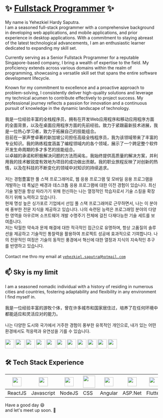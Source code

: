 # ✨ [Fullstack Programmer](https://hardysaputra.herokuapp.com/) ✨ 

My name is Yehezkiel Hardy Saputra.
<br/>
I am a seasoned full-stack programmer with a comprehensive background in developing web applications, and mobile applications, and prior experience in desktop applications. With a commitment to staying abreast of the latest technological advancements, I am an enthusiastic learner dedicated to expanding my skill set.

Currently serving as a Senior Fullstack Programmer for a reputable Singapore-based company, I bring a wealth of expertise to the field. My proficiency extends across various domains within the realm of programming, showcasing a versatile skill set that spans the entire software development lifecycle.

Known for my commitment to excellence and a proactive approach to problem-solving, I consistently deliver high-quality solutions and leverage my technical acumen to contribute effectively to project success. My professional journey reflects a passion for innovation and a continuous pursuit of knowledge in the dynamic landscape of technology.
<br/>
<br/>
我是一位经验丰富的全栈程序员，拥有在开发Web应用程序和移动应用程序方面的全面背景，以及在桌面应用程序方面的先前经验。致力于紧跟最新技术进展，我是一位热心学习者，致力于拓展自己的技能组合。
<br/>
目前在一家声誉卓著的新加坡公司担任高级全栈程序员，我为该领域带来了丰富的专业知识。我的熟练程度涵盖了编程领域内的各个领域，展示了一个跨足整个软件开发生命周期的多才多艺的技能组合。
<br/>
以卓越的承诺和积极解决问题的方法而闻名，我始终提供高质量的解决方案，并利用我的技术敏锐度有效地为项目的成功做出贡献。我的职业旅程反映了对创新的热情，以及在科技的不断变化的领域中对知识的持续追求。
<br/>
<br/>
저는 경험豊富한 풀 스택 프로그래머로, 웹 응용 프로그램 및 모바일 응용 프로그램을 개발하는 데 폭넓은 배경과 데스크톱 응용 프로그램에 대한 이전 경험이 있습니다. 최신 기술 발전을 항상 따라가기 위해 헌신하는 나는 열정적인 학습자로서 기술 스킬을 확장하기 위해 노력하고 있습니다.
<br/>
현재 명성 높은 싱가포르 기업에서 선임 풀 스택 프로그래머로 근무하면서, 나는 이 분야에 풍부한 전문 지식을 제공하고 있습니다. 나의 숙련된 능력은 프로그래밍 분야의 다양한 영역을 아우르며 소프트웨어 개발 수명주기 전체에 걸친 다재다능한 기술 세트를 보여줍니다.
<br/>
저는 탁월한 약속과 문제 해결에 대한 적극적인 접근으로 유명하며, 항상 고품질의 솔루션을 제공하고 기술적인 통찰력을 활용하여 프로젝트 성공에 효과적으로 기여합니다. 나의 전문적인 여정은 기술의 동적인 풍경에서 혁신에 대한 열정과 지식의 지속적인 추구를 반영하고 있습니다.
<br/><br/>
Contact me thro my email at [`yehezkiel.saputra@hotmail.com`](mailto:yehezkiel.liem@gmail.com)

## 📫 Sky is my limit
I am a seasoned nomadic individual with a history of residing in numerous cities and countries, fostering adaptability and flexibility in any environment I find myself in.
<br/>
<br/>
我是一位经验丰富的游牧个体，曾在许多城市和国家居住过，培养了在任何环境中都能适应和灵活应对的能力。
<br/>
<br/>
나는 다양한 도시와 국가에서 거주한 경험이 풍부한 유목적인 개인으로, 내가 있는 어떤 환경에서도 적응력과 유연성을 기를 수 있습니다.
<br/><br/>
<img height="30" src="https://cdn-icons-png.flaticon.com/512/197/197581.png"> 
<img height="30" src="https://cdn-icons-png.flaticon.com/512/6157/6157721.png"> 
<img height="30" src="https://cdn-icons-png.flaticon.com/512/197/197496.png"> 
<img height="30" src="https://cdn-icons-png.flaticon.com/512/197/197452.png"> 
<img height="30" src="https://cdn-icons-png.flaticon.com/512/197/197473.png"> 
<img height="30" src="https://cdn-icons-png.flaticon.com/512/197/197505.png"> 
<img height="30" src="https://cdn-icons-png.flaticon.com/512/5111/5111586.png"> 
<img height="30" src="https://cdn-icons-png.flaticon.com/512/197/197375.png"> 
<img height="30" src="https://as2.ftcdn.net/v2/jpg/01/79/73/87/1000_F_179738789_3AAX2vMqagraF6AYv3lZVEHPTxNxMsyF.jpg"> 
<img height="30" src="https://cdn-icons-png.flaticon.com/512/8362/8362889.png"> 
<img height="30" src="https://cdn-icons-png.flaticon.com/512/197/197604.png"> 

## 🛠️ Tech Stack Experience
<img height="30" src="https://upload.wikimedia.org/wikipedia/commons/a/a7/React-icon.svg"> | <img height="30" src="https://upload.wikimedia.org/wikipedia/commons/9/99/Unofficial_JavaScript_logo_2.svg"> | <img height="30" src="https://cdn.iconscout.com/icon/free/png-256/node-js-1174925.png"> | <img height="40" src="https://upload.wikimedia.org/wikipedia/commons/d/d5/CSS3_logo_and_wordmark.svg"> | <img height="30" src="https://angular.io/assets/images/logos/angularjs/AngularJS-Shield.svg"> | <img height="30" src="https://play-lh.googleusercontent.com/6AB25hhGfx2C74wz4v_XYaUSdXualWh-hPmZypzUi9a4y2K4wqZaxPzd_c_7lrLatTGj"> | <img height="30" src="https://storage.googleapis.com/cms-storage-bucket/a9d6ce81aee44ae017ee.png"> | <img height="30" src="https://cdn.icon-icons.com/icons2/2415/PNG/512/java_original_wordmark_logo_icon_146459.png"> | <img height="30" src="https://cdn-icons-png.flaticon.com/512/5038/5038539.png"> | <img height="30" src="https://iconape.com/wp-content/files/fh/110909/png/typescript.png"> | <img height="30" src="https://www.iconbunny.com/icons/media/catalog/product/1/7/1769.8-sql-icon-iconbunny.jpg">
---- | ---- | ---- | ---- | ---- | ---- | ---- | ---- | ---- | ---- | ---- |
ReactJS | Javascript | NodeJS | CSS | Angular | ASP.Net | Flutter | Java | ERP | Typescript | SQL



Have a good day 😄 
<br/>
and let's meet up soon. 👋
